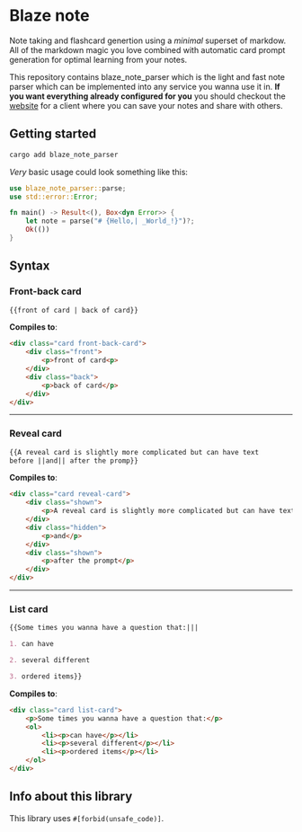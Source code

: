 # Blaze note

Note taking and flashcard genertion using a _minimal_ superset of markdow. All of the markdown magic you love combined with automatic card prompt 
generation for optimal learning from your notes.

This repository contains blaze_note_parser which is the light and fast note 
parser which can be implemented into any service you wanna use it in. **If you 
want everything already configured for you** you should checkout the 
[website](https://blazenote.com) for a client where you can save your notes and
share with others.

## Getting started

```sh
cargo add blaze_note_parser
```

_Very_ basic usage could look something like this: 

```rust
use blaze_note_parser::parse;
use std::error::Error;

fn main() -> Result<(), Box<dyn Error>> {
    let note = parse("# {Hello,| _World_!}")?;
    Ok(())
}
```

## Syntax

### Front-back card
```md
{{front of card | back of card}}
```

**Compiles to**:

```html
<div class="card front-back-card">
    <div class="front">
        <p>front of card<p>
    </div>
    <div class="back">
        <p>back of card</p>
    </div>
</div>
```

--- 

### Reveal card

```md
{{A reveal card is slightly more complicated but can have text 
before ||and|| after the promp}}
```

**Compiles to**:

```html
<div class="card reveal-card">
    <div class="shown">
        <p>A reveal card is slightly more complicated but can have text before</p>
    </div>
    <div class="hidden">
        <p>and</p>
    </div>
    <div class="shown">
        <p>after the prompt</p>
    </div>
</div>
```

---

### List card

```md
{{Some times you wanna have a question that:|||

1. can have

2. several different

3. ordered items}}
```

**Compiles to**:

```html
<div class="card list-card">
    <p>Some times you wanna have a question that:</p>
    <ol>
        <li><p>can have</p></li>
        <li><p>several different</p></li>
        <li><p>ordered items</p></li>
    </ol>
</div>
```


## Info about this library

This library uses `#[forbid(unsafe_code)]`.
